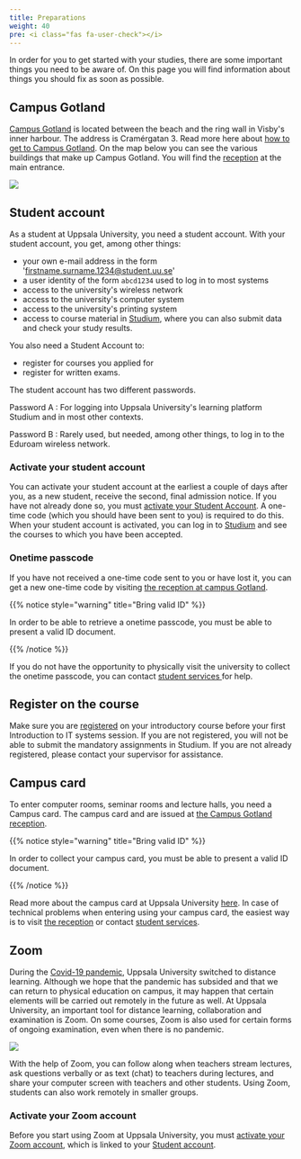 ```yaml
---
title: Preparations
weight: 40
pre: <i class="fas fa-user-check"></i>
---
```


In order for you to get started with your studies, there are some important
things you need to be aware of. On this page you will find information about
things you should fix as soon as possible.


## Campus Gotland


[Campus Gotland][campus-gotland] is located between the beach and the ring wall in Visby's inner
harbour. The address is Cramérgatan 3. Read more here about [how to get to Campus
Gotland][campus-gotland-hitta-hit]. On the map below you can see the various buildings that make up Campus
Gotland. You will find the [reception][campus-gotland-reception] at the main entrance.


<img src="/images/preparation/eng-map-of-campus-gotland.jpeg" />


[campus-gotland]: https://www.campusgotland.uu.se/?languageId=3
[campus-gotland-reception]: https://www.campusgotland.uu.se/students/reception/
[campus-gotland-hitta-hit]: https://www.campusgotland.uu.se/about/maps/

## Student account

As a student at Uppsala University, you need a student account. With your
student account, you get, among other things:

- your own e-mail address in the form 'firstname.surname.1234@student.uu.se'
- a user identity of the form `abcd1234` used to log in to most systems
- access to the university's wireless network
- access to the university's computer system
- access to the university's printing system
- access to course material in [Studium][studium], where you can also submit data and check
your study results.

You also need a Student Account to:

- register for courses you applied for
- register for written exams.


[studium]: https://login.studium.uu.se/

The student account has two different passwords.

Password A
: For logging into Uppsala University's learning platform Studium and in most other contexts.

Password B
: Rarely used, but needed, among other things, to log in to the Eduroam wireless network.


### Activate your student account

<!-- https://www.uu.se/student/valkommen/registrering/ --> 

You can activate your student account at the earliest a couple of days after
you, as a new student, receive the second, final admission notice. If you have
not already done so, you must [activate your Student
Account](https://konto.weblogin.uu.se/index-en.html). A one-time code (which you
should have been sent to you) is required to do this. When your student account
is activated, you can log in to [Studium][studium] and see the courses to which you have
been accepted.


### Onetime passcode

If you have not received a one-time code sent to you or have lost it, you can
get a new one-time code by visiting [the reception at campus
Gotland][campus-gotland-reception].



{{% notice style="warning" title="Bring valid ID" %}}

In order to be able to retrieve a onetime passcode, you must be able to present a
valid ID document.

{{% /notice %}}

If you do not have the opportunity to physically visit the university to collect
the onetime passcode, you can contact [student services ][studentservice] for help.

[studentservice]: https://www2.uu.se/en/students/contact


## Register on the course

Make sure you are [registered][register] on your introductory course before your
first Introduction to IT systems session. If you are not registered, you will
not be able to submit the mandatory assignments in Studium. If you are not
already registered, please contact your supervisor for assistance.

[register]: https://www2.uu.se/en/students/admission-and-registration/register

## Campus card

To enter computer rooms, seminar rooms and lecture halls, you need a Campus
card. The campus card and are issued at [the Campus Gotland
reception][campus-gotland-reception].


[campuskort]: https://www2.uu.se/en/students/your-rights/campus-card

{{% notice style="warning" title="Bring valid ID" %}}

In order to collect your campus card, you must be able to present a valid ID
document.

{{% /notice %}}

Read more about the campus card at Uppsala University [here][campuskort]. In case of technical
problems when entering using your campus card, the easiest way is to visit
[the reception][campus-gotland-reception] or contact [student services][studentservice].

## Zoom 

During the [Covid-19 pandemic][covid-19], Uppsala University switched to
distance learning. Although we hope that the pandemic has subsided and that we
can return to physical education on campus, it may happen that certain elements
will be carried out remotely in the future as well. At Uppsala University, an
important tool for distance learning, collaboration and examination is Zoom. On
some courses, Zoom is also used for certain forms of ongoing examination, even
when there is no pandemic.

![](/images/preparation/zoom-screenshot.png)

With the help of Zoom, you can follow along when teachers stream lectures, ask
questions verbally or as text (chat) to teachers during lectures, and share your
computer screen with teachers and other students. Using Zoom, students can also
work remotely in smaller groups.

[covid-19]: https://www2.uu.se/en/students/recommendations-on-covid-19

### Activate your Zoom account

Before you start using Zoom at Uppsala University, you must [activate your Zoom
account][activate-zoom], which is linked to your [Student account](#student-account).

[zoom]: https://zoom.us/
[activate-zoom]: https://www2.uu.se/en/students/it-for-students/zoom-for-students


<!-- 
### Handledning i Zoom

Till följd av rådande situation gällande Covid-19 kommer
[handledning](../tutoring) av uppgifter inom ramen för Inroduktion till datorer
att ske på distans via Zoom på schemalagda
tillfällen. 

-->
